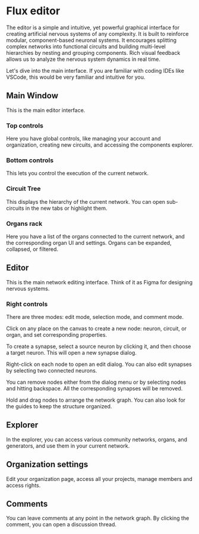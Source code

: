 # Flux editor

The editor is a simple and intuitive, yet powerful graphical interface for creating artificial nervous systems of any complexity. It is built to reinforce modular, component-based neuronal systems. It encourages splitting complex networks into functional circuits and building multi-level hierarchies by nesting and grouping components. Rich visual feedback allows us to analyze the nervous system dynamics in real time.

Let's dive into the main interface. If you are familiar with coding IDEs like VSCode, this would be very familiar and intuitive for you.

## Main Window
This is the main editor interface. 

### Top controls
Here you have global controls, like managing your account and organization, creating new circuits, and accessing the components explorer.

### Bottom controls
This lets you control the execution of the current network. 

### Circuit Tree
This displays the hierarchy of the current network. You can open sub-circuits in the new tabs or highlight them.

### Organs rack
Here you have a list of the organs connected to the current network, and the corresponding organ UI and settings. Organs can be expanded, collapsed, or filtered.

## Editor
This is the main network editing interface. Think of it as Figma for designing nervous systems.

### Right controls
There are three modes: edit mode, selection mode, and comment mode.

Click on any place on the canvas to create a new node: neuron, circuit, or organ, and set corresponding properties.

To create a synapse, select a source neuron by clicking it, and then choose a target neuron. This will open a new synapse dialog.

Right-click on each node to open an edit dialog. You can also edit synapses by selecting two connected neurons.

You can remove nodes either from the dialog menu or by selecting nodes and hitting backspace. All the corresponding synapses will be removed.

Hold and drag nodes to arrange the network graph. You can also look for the guides to keep the structure organized.
## Explorer
In the explorer, you can access various community networks, organs, and generators, and use them in your current network.

## Organization settings
Edit your organization page, access all your projects, manage members and access rights.

## Comments
You can leave comments at any point in the network graph. By clicking the comment, you can open a discussion thread.
